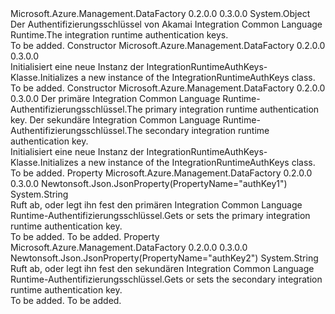 <Type Name="IntegrationRuntimeAuthKeys" FullName="Microsoft.Azure.Management.DataFactory.Models.IntegrationRuntimeAuthKeys">
  <TypeSignature Language="C#" Value="public class IntegrationRuntimeAuthKeys" />
  <TypeSignature Language="ILAsm" Value=".class public auto ansi beforefieldinit IntegrationRuntimeAuthKeys extends System.Object" />
  <TypeSignature Language="DocId" Value="T:Microsoft.Azure.Management.DataFactory.Models.IntegrationRuntimeAuthKeys" />
  <TypeSignature Language="VB.NET" Value="Public Class IntegrationRuntimeAuthKeys" />
  <TypeSignature Language="F#" Value="type IntegrationRuntimeAuthKeys = class" />
  <AssemblyInfo>
    <AssemblyName>Microsoft.Azure.Management.DataFactory</AssemblyName>
    <AssemblyVersion>0.2.0.0</AssemblyVersion>
    <AssemblyVersion>0.3.0.0</AssemblyVersion>
  </AssemblyInfo>
  <Base>
    <BaseTypeName>System.Object</BaseTypeName>
  </Base>
  <Interfaces />
  <Docs>
    <summary>
            <span data-ttu-id="345c5-101">Der Authentifizierungsschlüssel von Akamai Integration Common Language Runtime.</span><span class="sxs-lookup"><span data-stu-id="345c5-101">The integration runtime authentication keys.</span></span>
            </summary>
    <remarks>To be added.</remarks>
  </Docs>
  <Members>
    <Member MemberName=".ctor">
      <MemberSignature Language="C#" Value="public IntegrationRuntimeAuthKeys ();" />
      <MemberSignature Language="ILAsm" Value=".method public hidebysig specialname rtspecialname instance void .ctor() cil managed" />
      <MemberSignature Language="DocId" Value="M:Microsoft.Azure.Management.DataFactory.Models.IntegrationRuntimeAuthKeys.#ctor" />
      <MemberSignature Language="VB.NET" Value="Public Sub New ()" />
      <MemberType>Constructor</MemberType>
      <AssemblyInfo>
        <AssemblyName>Microsoft.Azure.Management.DataFactory</AssemblyName>
        <AssemblyVersion>0.2.0.0</AssemblyVersion>
        <AssemblyVersion>0.3.0.0</AssemblyVersion>
      </AssemblyInfo>
      <Parameters />
      <Docs>
        <summary>
            <span data-ttu-id="345c5-102">Initialisiert eine neue Instanz der IntegrationRuntimeAuthKeys-Klasse.</span><span class="sxs-lookup"><span data-stu-id="345c5-102">Initializes a new instance of the IntegrationRuntimeAuthKeys class.</span></span>
            </summary>
        <remarks>To be added.</remarks>
      </Docs>
    </Member>
    <Member MemberName=".ctor">
      <MemberSignature Language="C#" Value="public IntegrationRuntimeAuthKeys (string authKey1 = null, string authKey2 = null);" />
      <MemberSignature Language="ILAsm" Value=".method public hidebysig specialname rtspecialname instance void .ctor(string authKey1, string authKey2) cil managed" />
      <MemberSignature Language="DocId" Value="M:Microsoft.Azure.Management.DataFactory.Models.IntegrationRuntimeAuthKeys.#ctor(System.String,System.String)" />
      <MemberSignature Language="VB.NET" Value="Public Sub New (Optional authKey1 As String = null, Optional authKey2 As String = null)" />
      <MemberSignature Language="F#" Value="new Microsoft.Azure.Management.DataFactory.Models.IntegrationRuntimeAuthKeys : string * string -&gt; Microsoft.Azure.Management.DataFactory.Models.IntegrationRuntimeAuthKeys" Usage="new Microsoft.Azure.Management.DataFactory.Models.IntegrationRuntimeAuthKeys (authKey1, authKey2)" />
      <MemberType>Constructor</MemberType>
      <AssemblyInfo>
        <AssemblyName>Microsoft.Azure.Management.DataFactory</AssemblyName>
        <AssemblyVersion>0.2.0.0</AssemblyVersion>
        <AssemblyVersion>0.3.0.0</AssemblyVersion>
      </AssemblyInfo>
      <Parameters>
        <Parameter Name="authKey1" Type="System.String" />
        <Parameter Name="authKey2" Type="System.String" />
      </Parameters>
      <Docs>
        <param name="authKey1"><span data-ttu-id="345c5-103">Der primäre Integration Common Language Runtime-Authentifizierungsschlüssel.</span><span class="sxs-lookup"><span data-stu-id="345c5-103">The primary integration runtime authentication key.</span></span></param>
        <param name="authKey2"><span data-ttu-id="345c5-104">Der sekundäre Integration Common Language Runtime-Authentifizierungsschlüssel.</span><span class="sxs-lookup"><span data-stu-id="345c5-104">The secondary integration runtime authentication key.</span></span></param>
        <summary>
            <span data-ttu-id="345c5-105">Initialisiert eine neue Instanz der IntegrationRuntimeAuthKeys-Klasse.</span><span class="sxs-lookup"><span data-stu-id="345c5-105">Initializes a new instance of the IntegrationRuntimeAuthKeys class.</span></span>
            </summary>
        <remarks>To be added.</remarks>
      </Docs>
    </Member>
    <Member MemberName="AuthKey1">
      <MemberSignature Language="C#" Value="public string AuthKey1 { get; set; }" />
      <MemberSignature Language="ILAsm" Value=".property instance string AuthKey1" />
      <MemberSignature Language="DocId" Value="P:Microsoft.Azure.Management.DataFactory.Models.IntegrationRuntimeAuthKeys.AuthKey1" />
      <MemberSignature Language="VB.NET" Value="Public Property AuthKey1 As String" />
      <MemberSignature Language="F#" Value="member this.AuthKey1 : string with get, set" Usage="Microsoft.Azure.Management.DataFactory.Models.IntegrationRuntimeAuthKeys.AuthKey1" />
      <MemberType>Property</MemberType>
      <AssemblyInfo>
        <AssemblyName>Microsoft.Azure.Management.DataFactory</AssemblyName>
        <AssemblyVersion>0.2.0.0</AssemblyVersion>
        <AssemblyVersion>0.3.0.0</AssemblyVersion>
      </AssemblyInfo>
      <Attributes>
        <Attribute>
          <AttributeName>Newtonsoft.Json.JsonProperty(PropertyName="authKey1")</AttributeName>
        </Attribute>
      </Attributes>
      <ReturnValue>
        <ReturnType>System.String</ReturnType>
      </ReturnValue>
      <Docs>
        <summary>
            <span data-ttu-id="345c5-106">Ruft ab, oder legt ihn fest den primären Integration Common Language Runtime-Authentifizierungsschlüssel.</span><span class="sxs-lookup"><span data-stu-id="345c5-106">Gets or sets the primary integration runtime authentication key.</span></span>
            </summary>
        <value>To be added.</value>
        <remarks>To be added.</remarks>
      </Docs>
    </Member>
    <Member MemberName="AuthKey2">
      <MemberSignature Language="C#" Value="public string AuthKey2 { get; set; }" />
      <MemberSignature Language="ILAsm" Value=".property instance string AuthKey2" />
      <MemberSignature Language="DocId" Value="P:Microsoft.Azure.Management.DataFactory.Models.IntegrationRuntimeAuthKeys.AuthKey2" />
      <MemberSignature Language="VB.NET" Value="Public Property AuthKey2 As String" />
      <MemberSignature Language="F#" Value="member this.AuthKey2 : string with get, set" Usage="Microsoft.Azure.Management.DataFactory.Models.IntegrationRuntimeAuthKeys.AuthKey2" />
      <MemberType>Property</MemberType>
      <AssemblyInfo>
        <AssemblyName>Microsoft.Azure.Management.DataFactory</AssemblyName>
        <AssemblyVersion>0.2.0.0</AssemblyVersion>
        <AssemblyVersion>0.3.0.0</AssemblyVersion>
      </AssemblyInfo>
      <Attributes>
        <Attribute>
          <AttributeName>Newtonsoft.Json.JsonProperty(PropertyName="authKey2")</AttributeName>
        </Attribute>
      </Attributes>
      <ReturnValue>
        <ReturnType>System.String</ReturnType>
      </ReturnValue>
      <Docs>
        <summary>
            <span data-ttu-id="345c5-107">Ruft ab, oder legt ihn fest den sekundären Integration Common Language Runtime-Authentifizierungsschlüssel.</span><span class="sxs-lookup"><span data-stu-id="345c5-107">Gets or sets the secondary integration runtime authentication key.</span></span>
            </summary>
        <value>To be added.</value>
        <remarks>To be added.</remarks>
      </Docs>
    </Member>
  </Members>
</Type>